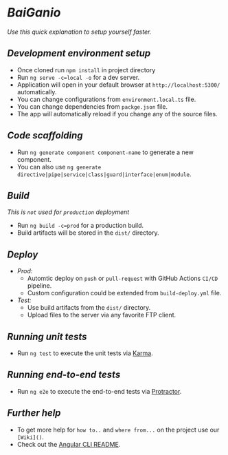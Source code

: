 # _BaiGanio_
_Use this quick explanation to setup yourself faster._
## _Development environment setup_
- Once cloned run `npm install` in project directory
- Run `ng serve -c=local -o` for a dev server. 
- Application will open in your default browser at `http://localhost:5300/` automatically. 
- You can change configurations from `environment.local.ts` file.
- You can change dependencies from `packge.json` file.
- The app will automatically reload if you change any of the source files.
## _Code scaffolding_
- Run `ng generate component component-name` to generate a new component. 
- You can also use `ng generate directive|pipe|service|class|guard|interface|enum|module`.
## _Build_
_This is `not` used for `production` deployment_
- Run `ng build -c=prod` for a production build.
- Build artifacts will be stored in the `dist/` directory. 
## _Deploy_
- _Prod:_
  - Automtic deploy on `push` or `pull-request` with GitHub Actions `CI/CD` pipeline.
  - Custom configuration could be extended from `build-deploy.yml` file. 
- _Test:_
  - Use build artifacts from the `dist/` directory. 
  - Upload files to the server via any favorite FTP client.
## _Running unit tests_
- Run `ng test` to execute the unit tests via [Karma](https://karma-runner.github.io).
## _Running end-to-end tests_
- Run `ng e2e` to execute the end-to-end tests via [Protractor](http://www.protractortest.org/).

## _Further help_
- To get more help for `how to..` and `where from...` on the project use our `[Wiki]()`.
- Check out the [Angular CLI README](https://github.com/angular/angular-cli/blob/master/README.md).
